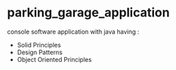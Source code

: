 # parking_garage_application
console software application with java having : 

* Solid Principles
* Design Patterns
* Object Oriented Principles
